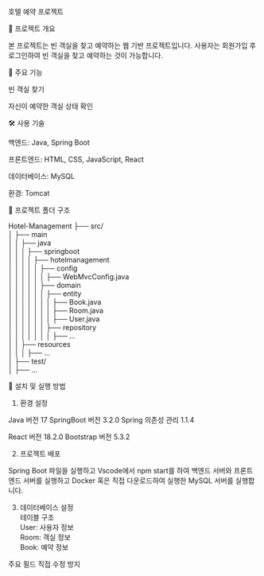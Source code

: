 호텔 예약 프로젝트

📌 프로젝트 개요

본 프로젝트는 빈 객실을 찾고 예약하는 웹 기반 프로젝트입니다. 사용자는 회원가입 후 로그인하여 빈 객실을 찾고 예약하는 것이 가능합니다.

🚀 주요 기능

빈 객실 찾기

자신이 예약한 객실 상태 확인

🛠️ 사용 기술

백엔드: Java, Spring Boot

프론트엔드: HTML, CSS, JavaScript, React

데이터베이스: MySQL

환경: Tomcat

📂 프로젝트 폴더 구조

Hotel-Management
├── src/ <br>
│   ├── main <br>
│   │   ├── java <br>
│   │   │   ├── springboot <br>
│   │   │   │   ├── hotelmanagement <br>
│   │   │   │   │   ├── config <br>
│   │   │   │   │   │   ├── WebMvcConfig.java <br>
│   │   │   │   │   ├── domain <br>
│   │   │   │   │   │   ├── entity <br>
│   │   │   │   │   │   │   ├── Book.java <br>
│   │   │   │   │   │   │   ├── Room.java <br>
│   │   │   │   │   │   │   ├── User.java <br>
│   │   │   │   │   │   ├── repository <br>
│   │   │   │   │   │   │   ├── ... <br>
│   │   ├── resources <br>
│   │   │   ├── ... <br>
│   ├── test/ <br>
│   ├── ... <br>

🔧 설치 및 실행 방법

1. 환경 설정

Java 버전 17
SpringBoot 버전 3.2.0
Spring 의존성 관리 1.1.4

React 버전 18.2.0
Bootstrap 버전 5.3.2

2. 프로젝트 배포

Spring Boot 파일을 실행하고
Vscode에서 npm start를 하여 
백엔드 서버와 프론트엔드 서버를 실행하고 
Docker 혹은 직접 다운로드하여 실행한 MySQL 서버를 실행합니다.

3. 데이터베이스 설정 <br>
테이블 구조 <br>
User: 사용자 정보 <br>
Room: 객실 정보 <br>
Book: 예약 정보 <br>

주요 필드 직접 수정 방지
